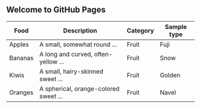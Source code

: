 <head>
<link rel="stylesheet" type="text/css" href="//cdn.datatables.net/1.10.13/css/jquery.dataTables.css">
<script type="text/javascript" charset="utf8" src="//cdn.datatables.net/1.10.13/js/jquery.dataTables.js"></script>
<script>
      $(document).ready(function(){
          $('div.datatable-begin').nextUntil('div.datatable-end', 'table').addClass('display');
          $('table.display').DataTable( {
              paging: true,
              stateSave: true,
              searching: true
          });
       });
    </script>
</head>

## Welcome to GitHub Pages


<div class="datatable-begin"></div>

Food    | Description                           | Category | Sample type
------- | ------------------------------------- | -------- | -----------
Apples  | A small, somewhat round ...           | Fruit    | Fuji
Bananas | A long and curved, often-yellow ...   | Fruit    | Snow
Kiwis   | A small, hairy-skinned sweet ...      | Fruit    | Golden
Oranges | A spherical, orange-colored sweet ... | Fruit    | Navel

<div class="datatable-end"></div>

